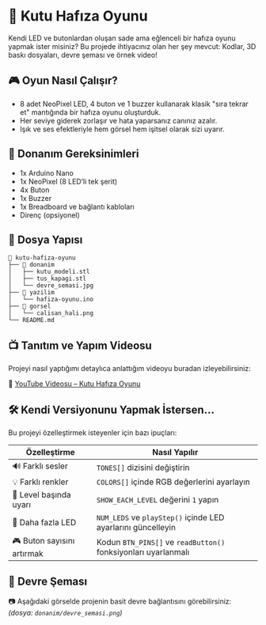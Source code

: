 
# 🧠 Kutu Hafıza Oyunu

Kendi LED ve butonlardan oluşan sade ama eğlenceli bir hafıza oyunu yapmak ister misiniz? Bu projede ihtiyacınız olan her şey mevcut: Kodlar, 3D baskı dosyaları, devre şeması ve örnek video!

## 🎮 Oyun Nasıl Çalışır?

- 8 adet NeoPixel LED, 4 buton ve 1 buzzer kullanarak klasik "sıra tekrar et" mantığında bir hafıza oyunu oluşturduk.
- Her seviye giderek zorlaşır ve hata yaparsanız canınız azalır.
- Işık ve ses efektleriyle hem görsel hem işitsel olarak sizi uyarır.

## 🧩 Donanım Gereksinimleri

- 1x Arduino Nano
- 1x NeoPixel (8 LED’li tek şerit)
- 4x Buton
- 1x Buzzer
- 1x Breadboard ve bağlantı kabloları
- Direnç (opsiyonel)

## 🔧 Dosya Yapısı

```
📁 kutu-hafiza-oyunu
├── 📁 donanim
│   ├── kutu_modeli.stl
│   ├── tus_kapagi.stl
│   └── devre_semasi.jpg
├── 📁 yazilim
│   └── hafiza-oyunu.ino
├── 📁 gorsel
│   └── calisan_hali.png
└── README.md
```

## 📺 Tanıtım ve Yapım Videosu

Projeyi nasıl yaptığımı detaylıca anlattığım videoyu buradan izleyebilirsiniz:

🔗 [YouTube Videosu – Kutu Hafıza Oyunu](https://youtube.com/link-gelecek)

## 🛠️ Kendi Versiyonunu Yapmak İstersen...

Bu projeyi özelleştirmek isteyenler için bazı ipuçları:

| Özelleştirme        | Nasıl Yapılır                                      |
|---------------------|----------------------------------------------------|
| 🔊 Farklı sesler     | `TONES[]` dizisini değiştirin                      |
| 💡 Farklı renkler    | `COLORS[]` içinde RGB değerlerini ayarlayın        |
| 🔁 Level başında uyarı | `SHOW_EACH_LEVEL` değerini `1` yapın              |
| 🎨 Daha fazla LED    | `NUM_LEDS` ve `playStep()` içinde LED ayarlarını güncelleyin |
| 🎮 Buton sayısını artırmak | Kodun `BTN_PINS[]` ve `readButton()` fonksiyonları uyarlanmalı |

## 🧪 Devre Şeması

📷 Aşağıdaki görselde projenin basit devre bağlantısını görebilirsiniz:  
_(dosya: `donanim/devre_semasi.png`)_
